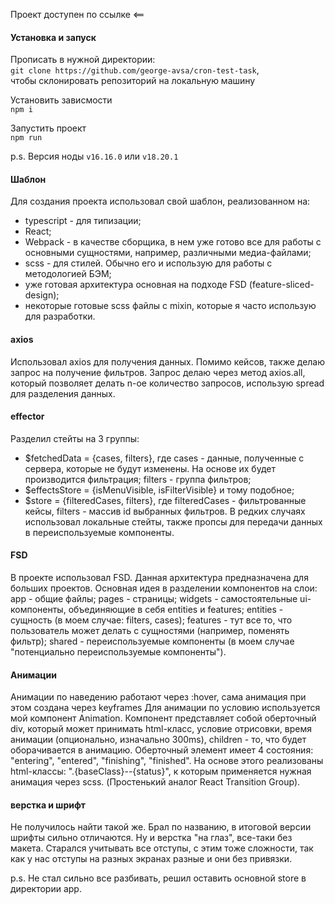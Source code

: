 Проект доступен по ссылке <==

#### Установка и запуск

Прописать в нужной директории:  
`git clone https://github.com/george-avsa/cron-test-task`,  
чтобы склонировать репозиторий на локальную машину  

Установить зависмости  
`npm i`  

Запустить проект  
`npm run`  

p.s. Версия ноды `v16.16.0` или `v18.20.1`

#### Шаблон

Для создания проекта использовал свой шаблон, реализованном на:

- typescript - для типизации;
- React;
- Webpack - в качестве сборщика, в нем уже готово все для работы с основными сущностями, например, различными медиа-файлами;
- scss - для стилей. Обычно его и использую для работы с методологией БЭМ;
- уже готовая архитектура основная на подходе FSD (feature-sliced-design);
- некоторые готовые scss файлы с mixin, которые я часто использую для разработки.

#### axios

Использовал axios для получения данных. Помимо кейсов, также делаю запрос на получение фильтров. Запрос делаю через метод axios.all, который позволяет делать n-ое количество запросов, использую spread для разделения данных.

#### effector

Разделил стейты на 3 группы:

- $fetchedData = {cases, filters}, где cases - данные, полученные с сервера, которые не будут изменены. На основе их будет производится фильтрация; filters - группа фильтров;
- $effectsStore = {isMenuVisible, isFilterVisible} и тому подобное;
- $store = {filteredCases, filters}, где filteredCases - фильтрованные кейсы, filters - массив id выбранных фильтров.
  В редких случаях использовал локальные стейты, также пропсы для передачи данных в переиспользуемые компоненты.

#### FSD

В проекте использовал FSD. Данная архитектура предназначена для больших проектов. Основная идея в разделении компонентов на слои: app - общие файлы; pages - страницы; widgets - самостоятельные ui-компоненты, объединяющие в себя entities и features; entities - сущность (в моем случае: filters, cases); features - тут все то, что пользователь может делать с сущностями (например, поменять фильтр); shared - переиспользуемые компоненты (в моем случае "потенциально переиспользуемые компоненты").

#### Анимации

Анимации по наведению работают через :hover, сама анимация при этом создана через keyframes
Для анимации по условию используется мой компонент Animation. Компонент представляет собой оберточный div, который может принимать html-класс, условие отрисовки, время анимации (опционально, изначально 300ms), children - то, что будет оборачивается в анимацию. Оберточный элемент имеет 4 состояния: "entering", "entered", "finishing", "finished". На основе этого реализованы html-классы: ".{baseClass}--{status}", к которым применяется нужная анимация через scss. (Простенький аналог React Transition Group).

#### верстка и шрифт

Не получилось найти такой же. Брал по названию, в итоговой версии шрифты сильно отличаются. Ну и верстка "на глаз", все-таки без макета. Старался учитывать все отступы, с этим тоже сложности, так как у нас отступы на разных экранах разные и они без привязки.

p.s. Не стал сильно все разбивать, решил оставить основной store в директории app.
